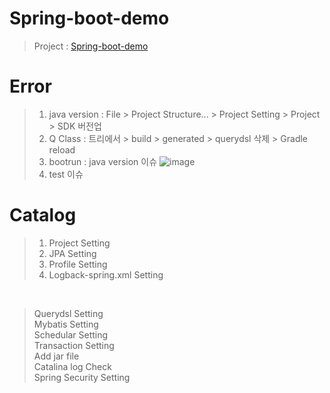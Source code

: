 # Spring-boot-demo
> Project : [Spring-boot-demo](https://github.com/fkskenf/spring-boot-demo)

# Error
> 1. java version : File > Project Structure... > Project Setting > Project > SDK 버전업
> 2. Q Class : 트리에서 > build > generated > querydsl 삭제 > Gradle reload
> 3. bootrun : java version 이슈
![image](https://user-images.githubusercontent.com/60438691/213601975-3b452023-3c6f-43ce-bfb8-fa4c013f1e16.png)
> 4. test 이슈


# Catalog
> 1. Project Setting
> 2. JPA Setting
> 3. Profile Setting
> 4. Logback-spring.xml Setting

<br>

> Querydsl Setting<br>
> Mybatis Setting<br>
> Schedular Setting<br>
> Transaction Setting<br>
> Add jar file<br>
> Catalina log Check<br>
> Spring Security Setting <br>
